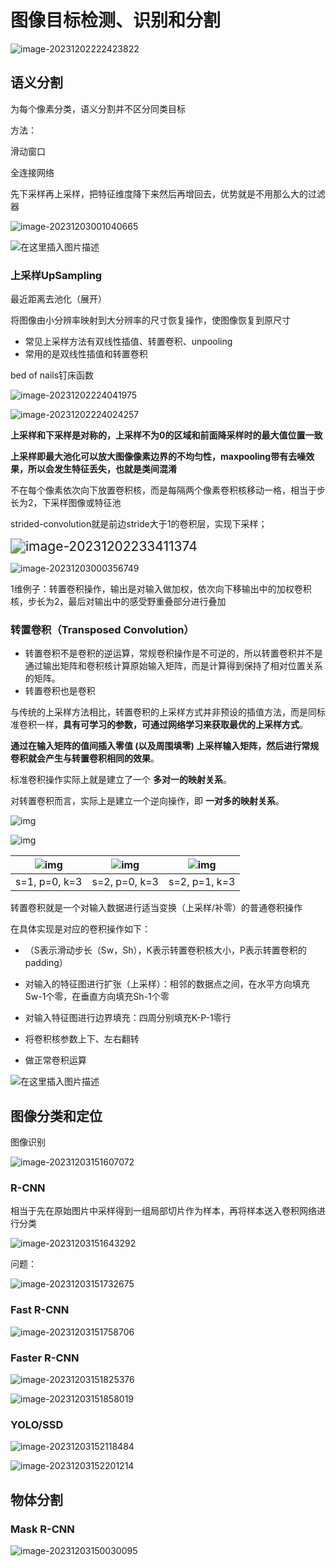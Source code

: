 # 图像目标检测、识别和分割

![image-20231202222423822](./图片/image-20231202222423822.png)

## 语义分割

为每个像素分类，语义分割并不区分同类目标

方法：

滑动窗口

全连接网络

先下采样再上采样，把特征维度降下来然后再增回去，优势就是不用那么大的过滤器

![image-20231203001040665](./图片/image-20231203001040665.png)

![在这里插入图片描述](https://img-blog.csdnimg.cn/3669333cccf749e5b13fbd716119c898.png)

### 上采样UpSampling

最近距离去池化（展开）

将图像由小分辨率映射到大分辨率的尺寸恢复操作，使图像恢复到原尺寸

- 常见上采样方法有双线性插值、转置卷积、unpooling
- 常用的是双线性插值和转置卷积



bed of nails钉床函数

![image-20231202224041975](./图片/image-20231202224041975.png)



![image-20231202224024257](./图片/image-20231202224024257.png)

**上采样和下采样是对称的，上采样不为0的区域和前面降采样时的最大值位置一致**

**上采样即最大池化可以放大图像像素边界的不均匀性，maxpooling带有去噪效果，所以会发生特征丢失，也就是类间混淆**



不在每个像素依次向下放置卷积核，而是每隔两个像素卷积核移动一格，相当于步长为2，下采样图像或特征池

strided-convolution就是前边stride大于1的卷积层，实现下采样；

<img src="./图片/image-20231202233411374.png" alt="image-20231202233411374" style="zoom:150%;" />

![image-20231203000356749](./图片/image-20231203000356749.png)

1维例子：转置卷积操作，输出是对输入做加权，依次向下移输出中的加权卷积核，步长为2，最后对输出中的感受野重叠部分进行叠加



### **转置卷积（Transposed Convolution**）

- 转置卷积不是卷积的逆运算，常规卷积操作是不可逆的，所以转置卷积并不是通过输出矩阵和卷积核计算原始输入矩阵，而是计算得到保持了相对位置关系的矩阵。
- 转置卷积也是卷积

与传统的上采样方法相比，转置卷积的上采样方式并非预设的插值方法，而是同标准卷积一样，**具有可学习的参数，可通过网络学习来获取最优的上采样方式**。

**通过在输入矩阵的值间插入零值 (以及周围填零) 上采样输入矩阵，然后进行常规卷积就会产生与转置卷积相同的效果**。

标准卷积操作实际上就是建立了一个 **多对一的映射关系**。   

对转置卷积而言，实际上是建立一个逆向操作，即 **一对多的映射关系**。

![img](https://img-blog.csdnimg.cn/698f70e9f8204914a22510b9dd9d5b79.png)

![img](https://img-blog.csdnimg.cn/88df9fc3a3c24c62b3ab0d1c0cf7ad69.png)

| ![img](https://img-blog.csdnimg.cn/dbb10ea62b89456ca567eb69fd31d18b.gif) | ![img](https://img-blog.csdnimg.cn/94191375edb942a087c54173a1dd4e75.gif) | ![img](https://img-blog.csdnimg.cn/dc6050f7df5042f886054f16d8e522d1.gif) |
| ------------------------------------------------------------ | ------------------------------------------------------------ | ------------------------------------------------------------ |
| s=1, p=0, k=3                                                | s=2, p=0, k=3                                                | s=2, p=1, k=3                                                |

转置卷积就是一个对输入数据进行适当变换（上采样/补零）的普通卷积操作

在具体实现是对应的卷积操作如下：

- （S表示滑动步长（Sw，Sh），K表示转置卷积核大小，P表示转置卷积的padding）

- 对输入的特征图进行扩张（上采样）：相邻的数据点之间，在水平方向填充Sw-1个零，在垂直方向填充Sh-1个零
- 对输入特征图进行边界填充：四周分别填充K-P-1零行
- 将卷积核参数上下、左右翻转
- 做正常卷积运算

![在这里插入图片描述](https://img-blog.csdnimg.cn/df7fb176e48e422a95a92d3167e81faf.png)

## 图像分类和定位



图像识别

![image-20231203151607072](./图片/image-20231203151607072.png)

### R-CNN

相当于先在原始图片中采样得到一组局部切片作为样本，再将样本送入卷积网络进行分类

![image-20231203151643292](./图片/image-20231203151643292.png)

问题：

![image-20231203151732675](./图片/image-20231203151732675.png)

### Fast R-CNN



![image-20231203151758706](./图片/image-20231203151809466.png)

### Faster R-CNN

![image-20231203151825376](./图片/image-20231203151825376.png)

![image-20231203151858019](./图片/image-20231203151858019.png)

### YOLO/SSD

![image-20231203152118484](./图片/image-20231203152118484.png)

![image-20231203152201214](./图片/image-20231203152201214.png)

## 物体分割

### Mask R-CNN 

![image-20231203150030095](./图片/image-20231203150030095.png)